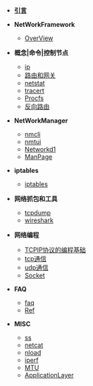 - [**引言**](/)

- **NetWorkFramework**

  - [OverView](OverView) 

- **概念|命令|控制节点**

  - [ip](ip)
  - [路由和网关](gateway)
  - [netstat](netstat)
  - [tracert](tracert)
  - [Procfs](Procfs)
  - [反向路由](rp_filter.md)
  
- **NetWorkManager**

  - [nmcli](nmcli)
  - [nmtui](nmtui)
  - [Networkd1](systemd-network)
  - [ManPage](Man)
  
- **iptables**

  - [iptables](iptables)	

- **网络抓包和工具**

  - [tcpdump](tcpdump)
  - [wireshark](wireshark)

- **网络编程**

  - [TCPIP协议的编程基础](netprogramming/Overview)
  - [tcp通信](netprogramming/TCP)
  - [udp通信](netprogramming/UDP)
  - [Socket](netprogramming/Socket)


- **FAQ**

  * [faq](FAQ/faq)
  * [Ref](FAQ/ref)
  
- **MISC**

  - [ss](misc/ss)
  - [netcat](misc/netcat)
  - [nload](misc/nload)
  - [iperf](misc/iperf)
  - [MTU](IpSet/MTU)
  - [ApplicationLayer](AppNetLayer)
